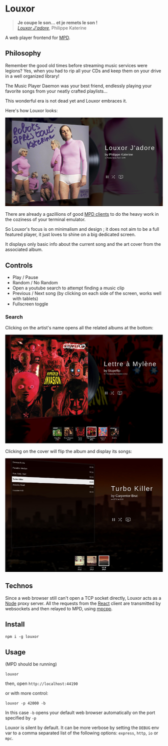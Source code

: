 # Louxor

> **Je coupe le son… et je remets le son !**  
> *[Louxor J'adore](https://www.youtube.com/watch?v=yUvK5AS8Wmo)*, Philippe Katerine

A web player frontend for [MPD](https://www.musicpd.org).

## Philosophy

Remember the good old times before streaming music services were legions? Yes, when you had to rip all your CDs and keep them on your drive in a well organized library!

The Music Player Daemon was your best friend, endlessly playing your favorite songs from your neatly crafted playlists…

This wonderful era is not dead yet and Louxor embraces it.

Here's how Louxor looks:

![katerine](https://raw.githubusercontent.com/delapouite/louxor/master/docs/katerine.jpg)

There are already a gazillions of good [MPD clients](https://rybczak.net/ncmpcpp/) to do the heavy work in the coziness of your terminal emulator.

So Louxor's focus is on minimalism and design ; it does not aim to be a full featured player, it just loves to shine on a big dedicated screen.

It displays only basic info about the current song and the art cover from the associated album.

## Controls

- Play / Pause
- Random / No Random
- Open a youtube search to attempt finding a music clip
- Previous / Next song (by clicking on each side of the screen, works well with tablets)
- Fullscreen toggle

### Search

Clicking on the artist's name opens all the related albums at the bottom:

![stupeflip](https://raw.githubusercontent.com/delapouite/louxor/master/docs/stupeflip.jpg)

Clicking on the cover will flip the album and display its songs:

![carpenter-brut](https://raw.githubusercontent.com/delapouite/louxor/master/docs/carpenter-brut.jpg)

## Technos

Since a web browser still can't open a TCP socket directly, Louxor acts as a [Node](https://nodejs.org) proxy server. All the requests from the [React](https://facebook.github.io/react/) client are transmitted by websockets and then relayed to MPD, using [mpcpp](https://www.npmjs.com/package/mpcpp).

## Install

`npm i -g louxor`

## Usage

(MPD should be running)

`louxor`

then, open `http://localhost:44190`

or with more control:

`louxor -p 42000 -b`

In this case `-b` opens your default web browser automatically on the port specified by `-p`

Louxor is silent by default. It can be more verbose by setting the `DEBUG` env var to a comma separated
list of the following options: `express`, `http`, `io` or `mpc`.
